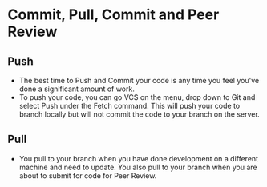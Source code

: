 # Commit, Pull, Commit and Peer Review

## Push

- The best time to Push and Commit your code is any time you feel you've done a
significant amount of work.
- To push your code, you can go VCS on the menu, drop down to Git and select Push
under the Fetch command. This will push your code to branch locally but will not
commit the code to your branch on the server.
## Pull
- You pull to your branch when you have done development on a different machine and
need to update. You also pull to your branch when you are about to submit for code for
Peer Review.



